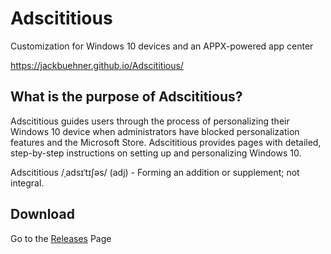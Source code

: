 # Adscititious
Customization for Windows 10 devices and an APPX-powered app center

https://jackbuehner.github.io/Adscititious/


## What is the purpose of Adscititious?
Adscititious guides users through the process of personalizing their Windows 10 device when administrators have blocked personalization features and the Microsoft Store. Adscititious provides pages with detailed, step-by-step instructions on setting up and personalizing Windows 10.

Adscititious /ˌadsɪˈtɪʃəs/ (adj) - Forming an addition or supplement; not integral.


## Download
Go to the [Releases](https://github.com/jackbuehner/Adscititious/releases) Page</a>
